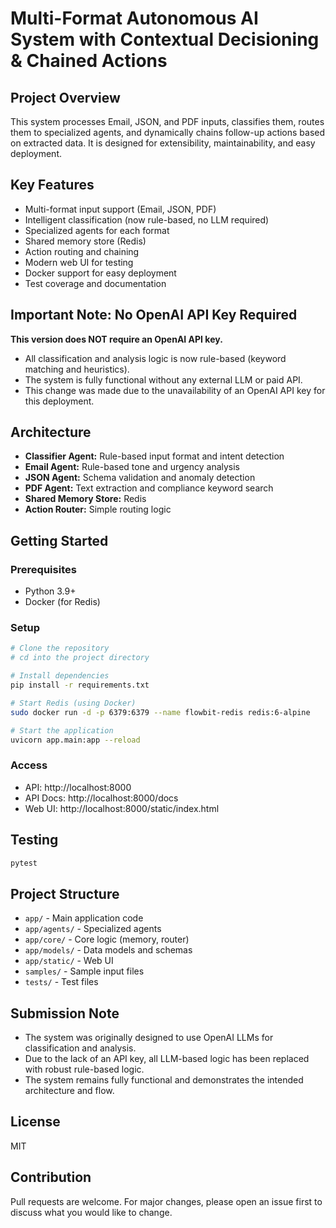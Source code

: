 # Multi-Format Autonomous AI System with Contextual Decisioning & Chained Actions

## Project Overview
This system processes Email, JSON, and PDF inputs, classifies them, routes them to specialized agents, and dynamically chains follow-up actions based on extracted data. It is designed for extensibility, maintainability, and easy deployment.

## Key Features
- Multi-format input support (Email, JSON, PDF)
- Intelligent classification (now rule-based, no LLM required)
- Specialized agents for each format
- Shared memory store (Redis)
- Action routing and chaining
- Modern web UI for testing
- Docker support for easy deployment
- Test coverage and documentation

## Important Note: No OpenAI API Key Required
**This version does NOT require an OpenAI API key.**
- All classification and analysis logic is now rule-based (keyword matching and heuristics).
- The system is fully functional without any external LLM or paid API.
- This change was made due to the unavailability of an OpenAI API key for this deployment.

## Architecture
- **Classifier Agent:** Rule-based input format and intent detection
- **Email Agent:** Rule-based tone and urgency analysis
- **JSON Agent:** Schema validation and anomaly detection
- **PDF Agent:** Text extraction and compliance keyword search
- **Shared Memory Store:** Redis
- **Action Router:** Simple routing logic

## Getting Started

### Prerequisites
- Python 3.9+
- Docker (for Redis)

### Setup
```bash
# Clone the repository
# cd into the project directory

# Install dependencies
pip install -r requirements.txt

# Start Redis (using Docker)
sudo docker run -d -p 6379:6379 --name flowbit-redis redis:6-alpine

# Start the application
uvicorn app.main:app --reload
```

### Access
- API: http://localhost:8000
- API Docs: http://localhost:8000/docs
- Web UI: http://localhost:8000/static/index.html

## Testing
```bash
pytest
```

## Project Structure
- `app/` - Main application code
- `app/agents/` - Specialized agents
- `app/core/` - Core logic (memory, router)
- `app/models/` - Data models and schemas
- `app/static/` - Web UI
- `samples/` - Sample input files
- `tests/` - Test files

## Submission Note
- The system was originally designed to use OpenAI LLMs for classification and analysis.
- Due to the lack of an API key, all LLM-based logic has been replaced with robust rule-based logic.
- The system remains fully functional and demonstrates the intended architecture and flow.

## License
MIT

## Contribution
Pull requests are welcome. For major changes, please open an issue first to discuss what you would like to change. 